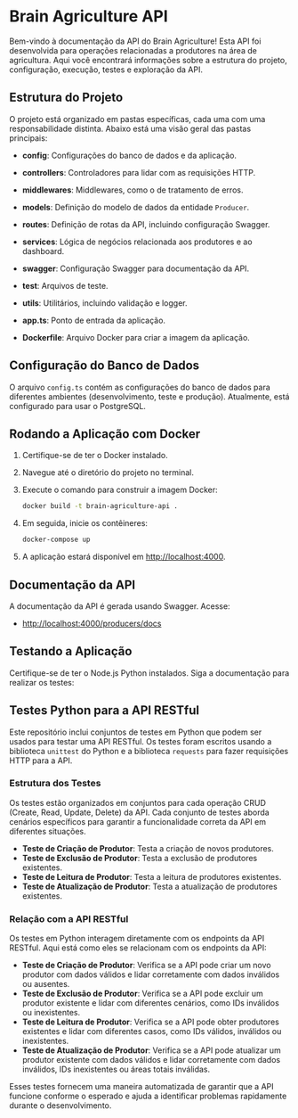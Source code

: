 # Brain Agriculture API

Bem-vindo à documentação da API do Brain Agriculture! Esta API foi desenvolvida para operações relacionadas a produtores na área de agricultura. Aqui você encontrará informações sobre a estrutura do projeto, configuração, execução, testes e exploração da API.

## Estrutura do Projeto

O projeto está organizado em pastas específicas, cada uma com uma responsabilidade distinta. Abaixo está uma visão geral das pastas principais:

- **config**: Configurações do banco de dados e da aplicação.

- **controllers**: Controladores para lidar com as requisições HTTP.

- **middlewares**: Middlewares, como o de tratamento de erros.

- **models**: Definição do modelo de dados da entidade `Producer`.

- **routes**: Definição de rotas da API, incluindo configuração Swagger.

- **services**: Lógica de negócios relacionada aos produtores e ao dashboard.

- **swagger**: Configuração Swagger para documentação da API.

- **test**: Arquivos de teste.

- **utils**: Utilitários, incluindo validação e logger.

- **app.ts**: Ponto de entrada da aplicação.

- **Dockerfile**: Arquivo Docker para criar a imagem da aplicação.

## Configuração do Banco de Dados

O arquivo `config.ts` contém as configurações do banco de dados para diferentes ambientes (desenvolvimento, teste e produção). Atualmente, está configurado para usar o PostgreSQL.

## Rodando a Aplicação com Docker

1. Certifique-se de ter o Docker instalado.

2. Navegue até o diretório do projeto no terminal.

3. Execute o comando para construir a imagem Docker:

    ```bash
    docker build -t brain-agriculture-api .
    ```

4. Em seguida, inicie os contêineres:

    ```bash
    docker-compose up
    ```

5. A aplicação estará disponível em [http://localhost:4000](http://localhost:4000).

## Documentação da API

A documentação da API é gerada usando Swagger. Acesse:

- [http://localhost:4000/producers/docs](http://localhost:4000/producers/docs)

## Testando a Aplicação

Certifique-se de ter o Node.js Python instalados. Siga a documentação para realizar os testes: 

## Testes Python para a API RESTful

Este repositório inclui conjuntos de testes em Python que podem ser usados para testar uma API RESTful. Os testes foram escritos usando a biblioteca `unittest` do Python e a biblioteca `requests` para fazer requisições HTTP para a API.

### Estrutura dos Testes

Os testes estão organizados em conjuntos para cada operação CRUD (Create, Read, Update, Delete) da API. Cada conjunto de testes aborda cenários específicos para garantir a funcionalidade correta da API em diferentes situações.

- **Teste de Criação de Produtor**: Testa a criação de novos produtores.
- **Teste de Exclusão de Produtor**: Testa a exclusão de produtores existentes.
- **Teste de Leitura de Produtor**: Testa a leitura de produtores existentes.
- **Teste de Atualização de Produtor**: Testa a atualização de produtores existentes.

### Relação com a API RESTful

Os testes em Python interagem diretamente com os endpoints da API RESTful. Aqui está como eles se relacionam com os endpoints da API:

- **Teste de Criação de Produtor**: Verifica se a API pode criar um novo produtor com dados válidos e lidar corretamente com dados inválidos ou ausentes.
- **Teste de Exclusão de Produtor**: Verifica se a API pode excluir um produtor existente e lidar com diferentes cenários, como IDs inválidos ou inexistentes.
- **Teste de Leitura de Produtor**: Verifica se a API pode obter produtores existentes e lidar com diferentes casos, como IDs válidos, inválidos ou inexistentes.
- **Teste de Atualização de Produtor**: Verifica se a API pode atualizar um produtor existente com dados válidos e lidar corretamente com dados inválidos, IDs inexistentes ou áreas totais inválidas.

Esses testes fornecem uma maneira automatizada de garantir que a API funcione conforme o esperado e ajuda a identificar problemas rapidamente durante o desenvolvimento.

 
